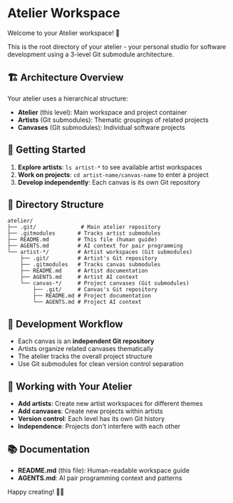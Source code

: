 # Atelier Workspace

Welcome to your Atelier workspace! 🎨

This is the root directory of your atelier - your personal studio for software development using a 3-level Git submodule architecture.

## 🏗️ Architecture Overview

Your atelier uses a hierarchical structure:
- **Atelier** (this level): Main workspace and project container
- **Artists** (Git submodules): Thematic groupings of related projects
- **Canvases** (Git submodules): Individual software projects

## 🚀 Getting Started

1. **Explore artists**: `ls artist-*` to see available artist workspaces
2. **Work on projects**: `cd artist-name/canvas-name` to enter a project
3. **Develop independently**: Each canvas is its own Git repository

## 📁 Directory Structure

```
atelier/
├── .git/              # Main atelier repository
├── .gitmodules       # Tracks artist submodules
├── README.md         # This file (human guide)
├── AGENTS.md         # AI context for pair programming
└── artist-*/         # Artist workspaces (Git submodules)
    ├── .git/         # Artist's Git repository
    ├── .gitmodules   # Tracks canvas submodules
    ├── README.md     # Artist documentation
    ├── AGENTS.md     # Artist AI context
    └── canvas-*/     # Project canvases (Git submodules)
        ├── .git/     # Canvas's Git repository
        ├── README.md # Project documentation
        └── AGENTS.md # Project AI context
```

## 🔧 Development Workflow

- Each canvas is an **independent Git repository**
- Artists organize related canvases thematically
- The atelier tracks the overall project structure
- Use Git submodules for clean version control separation

## 🎨 Working with Your Atelier

- **Add artists**: Create new artist workspaces for different themes
- **Add canvases**: Create new projects within artists
- **Version control**: Each level has its own Git history
- **Independence**: Projects don't interfere with each other

## 📚 Documentation

- **README.md** (this file): Human-readable workspace guide
- **AGENTS.md**: AI pair programming context and patterns

Happy creating! 🎨✨